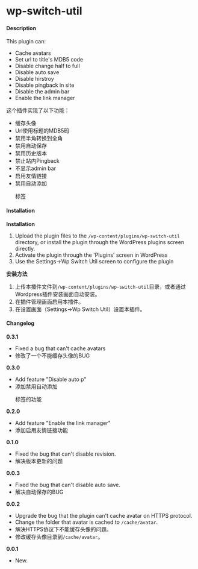 wp-switch-util
==============

#### Description

This plugin can: 

* Cache avatars
* Set url to title's MDB5 code
* Disable change half to full
* Disable auto save
* Disable hirstroy
* Disable pingback in site
* Disable the admin bar
* Enable the link manager


这个插件实现了以下功能：

* 缓存头像
* Url使用标题的MDB5码
* 禁用半角转换到全角
* 禁用自动保存
* 禁用历史版本
* 禁止站内Pingback
* 不显示admin bar
* 启用友情链接
* 禁用自动添加<p>标签

#### Installation

**Installation**

1. Upload the plugin files to the `/wp-content/plugins/wp-switch-util` directory, or install the plugin through the WordPress plugins screen directly.
2. Activate the plugin through the 'Plugins' screen in WordPress
3. Use the Settings->Wp Switch Util screen to configure the plugin

**安装方法**

1. 上传本插件文件到`/wp-content/plugins/wp-switch-util`目录，或者通过Wordpress插件安装画面自动安装。
2. 在插件管理画面启用本插件。
3. 在设置画面（Settings->Wp Switch Util）设置本插件。


#### Changelog

**0.3.1**

* Fixed a bug that can't cache avatars
* 修改了一个不能缓存头像的BUG

**0.3.0**

* Add feature "Disable auto p"
* 添加禁用自动添加<p>标签的功能

**0.2.0**

* Add feature "Enable the link manager"
* 添加启用友情链接功能

**0.1.0**

* Fixed the bug that can't disable revision.
* 解决版本更新的问题

**0.0.3**

* Fixed the bug that can't disable auto save.
* 解决自动保存的BUG

**0.0.2**

* Upgrade the bug that the plugin can't cache avatar on HTTPS protocol.
* Change the folder that avatar is cached to `/cache/avatar`.
* 解决HTTPS协议下不能缓存头像的问题。
* 修改缓存头像目录到`/cache/avatar`。

**0.0.1**

* New.